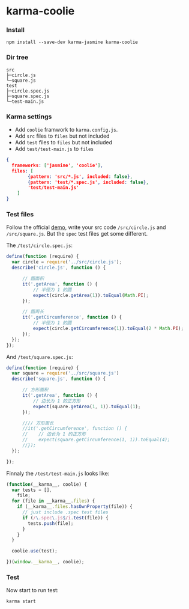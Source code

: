 karma-coolie
================
### Install
```shell
npm install --save-dev karma-jasmine karma-coolie
```

### Dir tree
```
src
├─circle.js
└─square.js
test
├─circle.spec.js
├─square.spec.js
└─test-main.js
```

### Karma settings
* Add `coolie` framwork to `karma.config.js`.
* Add `src` files to `files` but not included
* Add `test` files to `files` but not included
* Add `test/test-main.js` to `files`

```json
{
  frameworks: ['jasmine', 'coolie'],
  files: [
		{pattern: 'src/*.js', included: false},
		{pattern: 'test/*.spec.js', included: false},
		'test/test-main.js'
	]
}
```

### Test files
Follow the official [demo](http://frontenddev.org/article/follow-me-coolie-six-modules-of-unit-tests.html), write your src code `/src/circle.js` and `/src/square.js`. But the `spec` test files get some different.

The `/test/circle.spec.js`:
```js
define(function (require) {
  var circle = require('../src/circle.js');
  describe('circle.js', function () {

      // 圆面积
      it('.getArea', function () {
          // 半径为 1 的圆
          expect(circle.getArea(1)).toEqual(Math.PI);
      });

      // 圆周长
      it('.getCircumference', function () {
          // 半径为 1 的圆
          expect(circle.getCircumference(1)).toEqual(2 * Math.PI);
      });
  });
});
```
And `/test/square.spec.js`:
```js
define(function (require) {
  var square = require('../src/square.js')
  describe('square.js', function () {

      // 方形面积
      it('.getArea', function () {
          // 边长为 1 的正方形
          expect(square.getArea(1, 1)).toEqual(1);
      });

      //// 方形周长
      //it('.getCircumference', function () {
      //    // 边长为 1 的正方形
      //    expect(square.getCircumference(1, 1)).toEqual(4);
      //});
  });

});
```

Finnaly the `/test/test-main.js` looks like:
```js
(function(__karma__, coolie) {
  var tests = [],
    file;
  for (file in __karma__.files) {
    if (__karma__.files.hasOwnProperty(file)) {
      // just include .spec test files
      if (/\.spec\.js$/i.test(file)) {
        tests.push(file);
      }
    }
  }

  coolie.use(test);

})(window.__karma__, coolie);
```

### Test
Now start to run test:
```shell
karma start
```
